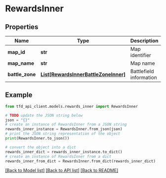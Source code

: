 # RewardsInner


## Properties

Name | Type | Description | Notes
------------ | ------------- | ------------- | -------------
**map_id** | **str** | Map identifier | [optional] 
**map_name** | **str** | Map name | [optional] 
**battle_zone** | [**List[RewardsInnerBattleZoneInner]**](RewardsInnerBattleZoneInner.md) | Battlefield information | [optional] 

## Example

```python
from tfd_api_client.models.rewards_inner import RewardsInner

# TODO update the JSON string below
json = "{}"
# create an instance of RewardsInner from a JSON string
rewards_inner_instance = RewardsInner.from_json(json)
# print the JSON string representation of the object
print(RewardsInner.to_json())

# convert the object into a dict
rewards_inner_dict = rewards_inner_instance.to_dict()
# create an instance of RewardsInner from a dict
rewards_inner_from_dict = RewardsInner.from_dict(rewards_inner_dict)
```
[[Back to Model list]](../README.md#documentation-for-models) [[Back to API list]](../README.md#documentation-for-api-endpoints) [[Back to README]](../README.md)


